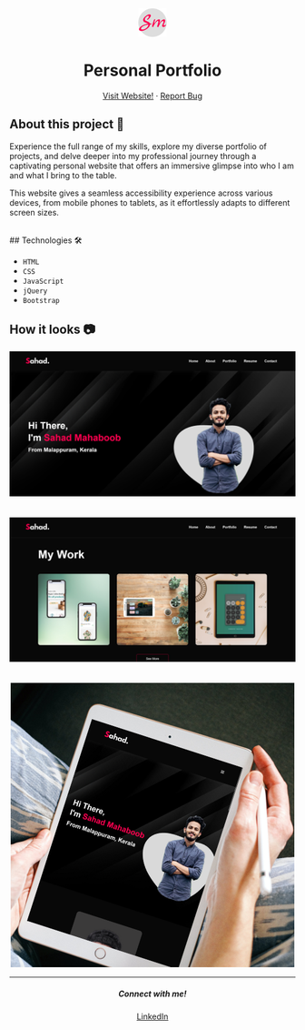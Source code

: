 <div align = "center">
    <img src="./Images/favicon.png" alt="Logo" width="50px">
</div>

<h1 align = "center"><b>Personal Portfolio</b></h1>

<p align="center">
    <a href="https://sahadcmd.github.io/Portfolio/" target="_blank">Visit Website!</a>
    ·
    <a href="https://github.com/sahadcmd/Portfolio/issues" target="_blank">Report Bug</a>
</p> 

  
## About this project 🚀 

Experience the full range of my skills, explore my diverse portfolio of projects, and delve deeper into my professional journey through a captivating personal website that offers an immersive glimpse into who I am and what I bring to the table.

This website gives a seamless accessibility experience across various devices, from mobile phones to tablets, as it effortlessly adapts to different screen sizes.

<br>
## Technologies 🛠️

* `HTML`
* `CSS`
* `JavaScript`
* `jQuery`
* `Bootstrap`

## How it looks 📷

<div align="center">
    <img src="./Images/Screenshot/Screenshot1.png">
</div>

<br>
<br>

<div align="center">
    <img src="./Images/Screenshot/Screenshot2.png">
</div>

<br>
<br>

<div align="center">
    <img src="./Images/portfolio.png">
</div>

<hr>
<h5 align="center">Connect with me!</h5>

<p align="center">
    <a href="https://www.linkedin.com/in/sahadmahaboobp" target="_blank">LinkedIn</a>
</p>
